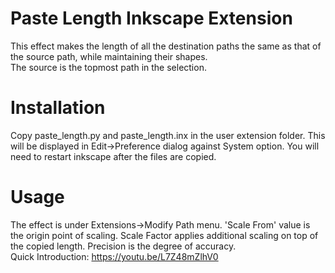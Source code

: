 # Paste Length Inkscape Extension
This effect makes the length of all the destination paths the same as that of the source path, while maintaining their shapes.<br>
The source is the topmost path in the selection. <br>

# Installation
Copy paste_length.py and paste_length.inx in the user extension folder. This will be displayed in Edit->Preference dialog against System option. You will need to restart inkscape after the files are copied.

# Usage
The effect is under Extensions->Modify Path menu. 'Scale From' value is the origin point of scaling. Scale Factor applies additional scaling on top of the copied length. Precision is the degree of accuracy.<br>
Quick Introduction: https://youtu.be/L7Z48mZlhV0

